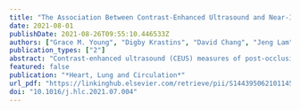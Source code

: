 ```yaml
---
title: "The Association Between Contrast-Enhanced Ultrasound and Near-Infrared Spectroscopy-Derived Measures of Calf Muscle Microvascular Responsiveness in Older Adults"
date: 2021-08-01
publishDate: 2021-08-26T09:55:10.446533Z
authors: ["Grace M. Young", "Digby Krastins", "David Chang", "Jeng Lam", "Jing Quah", "Tony Stanton", "Fraser Russell", "Kim Greaves", "Yuri Kriel", "Christopher D. Askew"]
publication_types: ["2"]
abstract: "Contrast-enhanced ultrasound (CEUS) measures of post-occlusion skeletal muscle microvascular responsiveness demonstrate the microvascular dysfunction associated with ageing and age-related disease. However, the accessibility of CEUS is limited by the need for intravenous administration of ultrasound contrast agents and sophisticated imaging analysis. Alternative methods are required for the broader assessment of microvascular dysfunction in research and clinical settings. Therefore, we aimed to evaluate the level of association and agreement between CEUS and near-infrared spectroscopy (NIRS)-derived measures of post-occlusion skeletal muscle microvascular responsiveness in older adults. Methods: During supine rest, participants (n=15, 67611 years) underwent 5 minutes of thigh cuff-occlusion (200mmHg). Post-occlusion CEUS measures of calf muscle microvascular responsiveness were made, including time to 95% peak acoustic intensity (TTP95AI) and the rate of rise (slope AI). Simultaneous measures, including time to 95% peak oxygenated haemoglobin (TTP95O2Hb) and slope O2Hb, were made using continuous-wave NIRS in the same muscle region. Results: There were strong correlations between TTP95measures derived from CEUS and NIRS (r=0.834, p=,0.001)and the corresponding measures of slope (r=0.735, p=0.004). The limits of agreement demonstrated by Bland Altman plot analyses for CEUS and NIRS-derived measures of TTP95(-9.67–1.98 s) and slope(-1.29–5.23%. s-1) were smaller than the minimum differences expected in people with microvascular dysfunction. Conclusions: The strong correlations and level of agreement in the present study support the use of NIRS as a non-invasive, portable and cost-effective method for assessing post-occlusion skeletal muscle microvascular responsiveness in older adults."
featured: false
publication: "*Heart, Lung and Circulation*"
url_pdf: "https://linkinghub.elsevier.com/retrieve/pii/S1443950621011458"
doi: "10.1016/j.hlc.2021.07.004"
---
```



